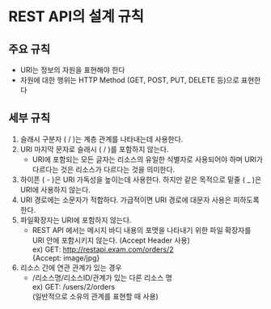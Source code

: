 # REST API의 설계 규칙

## 주요 규칙
- URI는 정보의 자원을 표현해야 한다
- 자원에 대한 행위는 HTTP Method (GET, POST, PUT, DELETE 등)으로 표현한다

## 세부 규칙
1. 슬래시 구분자 ( / )는 계층 관계를 나타내는데 사용한다.
2. URI 마지막 문자로 슬래시 ( / )를 포함하지 않는다.
    - URI에 포함되는 모든 글자는 리소스의 유일한 식별자로 사용되어야 하며 URI가 다르다는 것은 리소스가 다르다는 것을 의미한다.
3. 하이픈 ( - )은 URI 가독성을 높이는데 사용한다. 하지만 같은 목적으로 밑줄 ( _ )은 URI에 사용하지 않는다.
4. URI 경로에는 소문자가 적합하다. 가급적이면 URI 경로에 대문자 사용은 피하도록 한다.
5. 파일확장자는 URI에 포함하지 않는다.
    - REST API 에서는 메시지 바디 내용의 포맷을 나타내기 위한 파일 확장자를 URI 안에 포함시키지 않는다. (Accept Header 사용)  
      ex) GET: http://restapi.exam.com/orders/2  
      {Accept: image/jpg}
6. 리소스 간에 연관 관계가 있는 경우
    - /리소스명/리소스ID/관계가 있는 다른 리소스 명  
      ex) GET: /users/2/orders  
      (일반적으로 소유의 관계를 표현할 때 사용)
